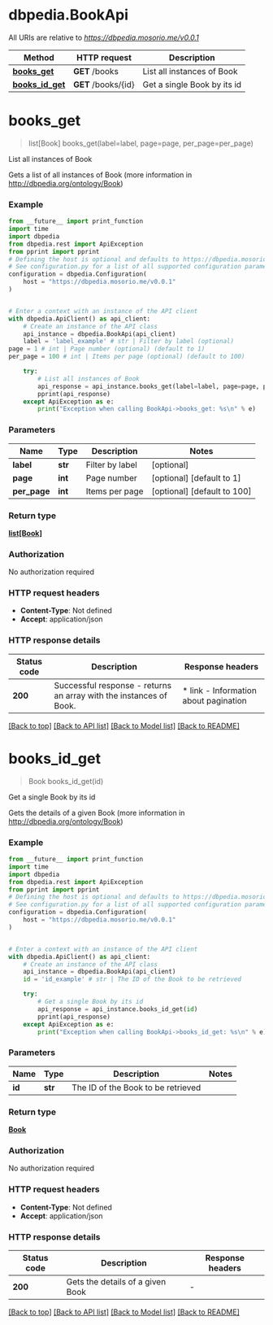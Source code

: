 # dbpedia.BookApi

All URIs are relative to *https://dbpedia.mosorio.me/v0.0.1*

Method | HTTP request | Description
------------- | ------------- | -------------
[**books_get**](BookApi.md#books_get) | **GET** /books | List all instances of Book
[**books_id_get**](BookApi.md#books_id_get) | **GET** /books/{id} | Get a single Book by its id


# **books_get**
> list[Book] books_get(label=label, page=page, per_page=per_page)

List all instances of Book

Gets a list of all instances of Book (more information in http://dbpedia.org/ontology/Book)

### Example

```python
from __future__ import print_function
import time
import dbpedia
from dbpedia.rest import ApiException
from pprint import pprint
# Defining the host is optional and defaults to https://dbpedia.mosorio.me/v0.0.1
# See configuration.py for a list of all supported configuration parameters.
configuration = dbpedia.Configuration(
    host = "https://dbpedia.mosorio.me/v0.0.1"
)


# Enter a context with an instance of the API client
with dbpedia.ApiClient() as api_client:
    # Create an instance of the API class
    api_instance = dbpedia.BookApi(api_client)
    label = 'label_example' # str | Filter by label (optional)
page = 1 # int | Page number (optional) (default to 1)
per_page = 100 # int | Items per page (optional) (default to 100)

    try:
        # List all instances of Book
        api_response = api_instance.books_get(label=label, page=page, per_page=per_page)
        pprint(api_response)
    except ApiException as e:
        print("Exception when calling BookApi->books_get: %s\n" % e)
```

### Parameters

Name | Type | Description  | Notes
------------- | ------------- | ------------- | -------------
 **label** | **str**| Filter by label | [optional] 
 **page** | **int**| Page number | [optional] [default to 1]
 **per_page** | **int**| Items per page | [optional] [default to 100]

### Return type

[**list[Book]**](Book.md)

### Authorization

No authorization required

### HTTP request headers

 - **Content-Type**: Not defined
 - **Accept**: application/json

### HTTP response details
| Status code | Description | Response headers |
|-------------|-------------|------------------|
**200** | Successful response - returns an array with the instances of Book. |  * link - Information about pagination <br>  |

[[Back to top]](#) [[Back to API list]](../README.md#documentation-for-api-endpoints) [[Back to Model list]](../README.md#documentation-for-models) [[Back to README]](../README.md)

# **books_id_get**
> Book books_id_get(id)

Get a single Book by its id

Gets the details of a given Book (more information in http://dbpedia.org/ontology/Book)

### Example

```python
from __future__ import print_function
import time
import dbpedia
from dbpedia.rest import ApiException
from pprint import pprint
# Defining the host is optional and defaults to https://dbpedia.mosorio.me/v0.0.1
# See configuration.py for a list of all supported configuration parameters.
configuration = dbpedia.Configuration(
    host = "https://dbpedia.mosorio.me/v0.0.1"
)


# Enter a context with an instance of the API client
with dbpedia.ApiClient() as api_client:
    # Create an instance of the API class
    api_instance = dbpedia.BookApi(api_client)
    id = 'id_example' # str | The ID of the Book to be retrieved

    try:
        # Get a single Book by its id
        api_response = api_instance.books_id_get(id)
        pprint(api_response)
    except ApiException as e:
        print("Exception when calling BookApi->books_id_get: %s\n" % e)
```

### Parameters

Name | Type | Description  | Notes
------------- | ------------- | ------------- | -------------
 **id** | **str**| The ID of the Book to be retrieved | 

### Return type

[**Book**](Book.md)

### Authorization

No authorization required

### HTTP request headers

 - **Content-Type**: Not defined
 - **Accept**: application/json

### HTTP response details
| Status code | Description | Response headers |
|-------------|-------------|------------------|
**200** | Gets the details of a given Book |  -  |

[[Back to top]](#) [[Back to API list]](../README.md#documentation-for-api-endpoints) [[Back to Model list]](../README.md#documentation-for-models) [[Back to README]](../README.md)

